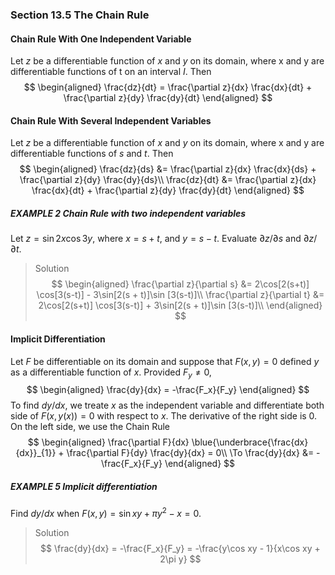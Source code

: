 ### Section 13.5 The Chain Rule

#### Chain Rule With One Independent Variable
Let $z$ be a differentiable function of $x$ and $y$ on its domain, where x and y are differentiable functions of t on an interval $I$. Then
$$
\begin{aligned}
\frac{dz}{dt} = \frac{\partial z}{dx} \frac{dx}{dt} + \frac{\partial z}{dy} \frac{dy}{dt}
\end{aligned}
$$

#### Chain Rule With Several Independent Variables
Let $z$ be a differentiable function of $x$ and $y$ on its domain, where x and y are differentiable functions of $s$ and $t$. Then
$$
\begin{aligned}
\frac{dz}{ds} &= \frac{\partial z}{dx} \frac{dx}{ds} + \frac{\partial z}{dy} \frac{dy}{ds}\\
\frac{dz}{dt} &= \frac{\partial z}{dx} \frac{dx}{dt} + \frac{\partial z}{dy} \frac{dy}{dt}
\end{aligned}
$$

##### EXAMPLE 2 Chain Rule with two independent variables
Let $z = \sin 2x \cos 3y$, where $x = s + t$, and $y=s - t$. Evaluate $\partial z/\partial s$ and $\partial z/\partial t$.
>Solution
$$
\begin{aligned}
\frac{\partial z}{\partial s} &= 2\cos[2(s+t)] \cos[3(s-t)] - 3\sin[2(s + t)]\sin [3(s-t)]\\
\frac{\partial z}{\partial t} &= 2\cos[2(s+t)] \cos[3(s-t)] + 3\sin[2(s + t)]\sin [3(s-t)]\\
\end{aligned}
$$

#### Implicit Differentiation
Let $F$ be differentiable on its domain and suppose that $F(x, y) = 0$ defined $y$ as a differentiable function of $x$. Provided $F_y \ne 0$,
$$
\begin{aligned}
\frac{dy}{dx} = -\frac{F_x}{F_y}
\end{aligned}
$$
To find $dy/dx$, we treate $x$ as the independent variable and differentiate both side of $F(x, y(x)) = 0$ with respect to $x$. The derivative of the right side is $0$. On the left side, we use the Chain Rule
$$
\begin{aligned}
\frac{\partial F}{dx} \blue{\underbrace{\frac{dx}{dx}}_{1}} + \frac{\partial F}{dy} \frac{dy}{dx} = 0\\
\To \frac{dy}{dx} &= -\frac{F_x}{F_y}
\end{aligned}
$$

##### EXAMPLE 5 Implicit differentiation
Find $dy/dx$ when $F(x, y) =\sin xy + \pi y^2 - x = 0$.
>Solution
$$
\frac{dy}{dx} = -\frac{F_x}{F_y} = -\frac{y\cos xy - 1}{x\cos xy + 2\pi y}
$$
